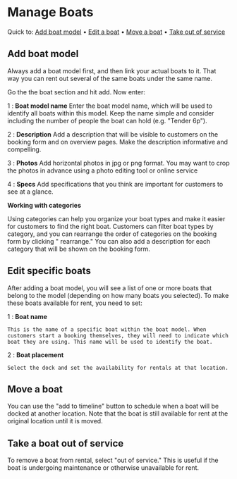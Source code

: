 # Manage Boats

Quick to: [Add boat model](#add-boat-model) • [Edit a boat](#edit-specific-boats) • [Move a boat](#move-a-boat) • [Take out of service](#take-a-boat-out-of-service)

## Add boat model

Always add a boat model first, and then link your actual boats to it. That way you can rent out several of the same boats under the same name.

Go the the boat section and hit add. Now enter:

1
: **Boat model name** Enter the boat model name, which will be used to identify all boats within this model. Keep the name simple and consider including the number of people the boat can hold (e.g. "Tender 6p").

2
: **Description** Add a description that will be visible to customers on the booking form and on overview pages. Make the description informative and compelling.

3
: **Photos** Add horizontal photos in jpg or png format. You may want to crop the photos in advance using a photo editing tool or online service

4
: **Specs** Add specifications that you think are important for customers to see at a glance.

**Working with categories**

Using categories can help you organize your boat types and make it easier for customers to find the right boat. Customers can filter boat types by category, and you can rearrange the order of categories on the booking form by clicking " rearrange." You can also add a description for each category that will be shown on the booking form.

## Edit specific boats

After adding a boat model, you will see a list of one or more boats that belong to the model (depending on how many boats you selected). To make these boats available for rent, you need to set:

1
: **Boat name**

    This is the name of a specific boat within the boat model. When customers start a booking themselves, they will need to indicate which boat they are using. This name will be used to identify the boat.

2
: **Boat placement**

    Select the dock and set the availability for rentals at that location.

## Move a boat

You can use the "add to timeline" button to schedule when a boat will be docked at another location. Note that the boat is still available for rent at the original location until it is moved.

## Take a boat out of service

To remove a boat from rental, select "out of service." This is useful if the boat is undergoing maintenance or otherwise unavailable for rent.
